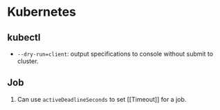 # Kubernetes

## kubectl

- `--dry-run=client`: output specifications to console without submit to cluster.

## Job

1. Can use `activeDeadlineSeconds` to set [[Timeout]] for a job.